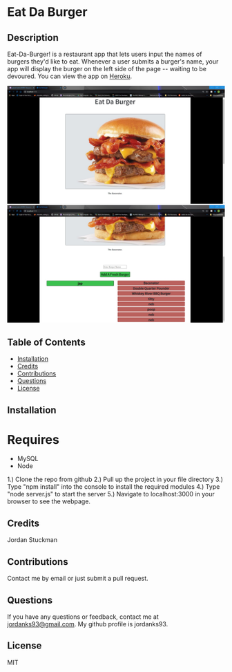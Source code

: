 # Eat Da Burger

  ## Description
  Eat-Da-Burger! is a restaurant app that lets users input the names of burgers they'd like to eat. Whenever a user submits a burger's name, your app will display the burger on the left side of the page -- waiting to be devoured. You can view the app on [Heroku](https://glacial-waters-83708.herokuapp.com/).

  ![Demo](public/assets/img/demo1.jpg)
  ![Demo](public/assets/img/demo2.jpg)

  ## Table of Contents
  * [Installation](#installation)
  * [Credits](#credits)
  * [Contributions](#contributions)
  * [Questions](#questions)
  * [License](#license)
   
  ## Installation
  # Requires
   * MySQL
   * Node

  1.) Clone the repo from github 2.) Pull up the project in your file directory 3.) Type "npm install" into the console to install the required modules 4.) Type "node server.js" to start the server 5.) Navigate to localhost:3000 in your browser to see the webpage.

  ## Credits
  Jordan Stuckman
  ## Contributions
  Contact me by email or just submit a pull request.
  ## Questions
  If you have any questions or feedback, contact me at jordanks93@gmail.com.
  My github profile is jordanks93.
  ## License
  MIT

